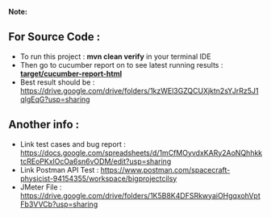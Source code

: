 **Note:**

For Source Code :
- 
- To run this project : **mvn clean verify** in your terminal IDE
- Then go to cucumber report on to see latest running results : 
[**target/cucumber-report-html**](target/cucumber-report-html/cucumber-html-reports/feature-overview.html)
- Best result should be : https://drive.google.com/drive/folders/1kzWEl3GZQCUXjktn2sYJrRz5J1qlgEqG?usp=sharing 
  
Another info :
-  
- Link test cases and bug report : https://docs.google.com/spreadsheets/d/1mCfMOyvdxKARy2AoNQhhkktcREoPKxlOcOa6sn6vODM/edit?usp=sharing
- Link Postman API Test : https://www.postman.com/spacecraft-physicist-94154355/workspace/bigprojectcilsy
- JMeter File : https://drive.google.com/drive/folders/1K5B8K4DFSRkwyaiOHgqxohVptFb3VVCb?usp=sharing 